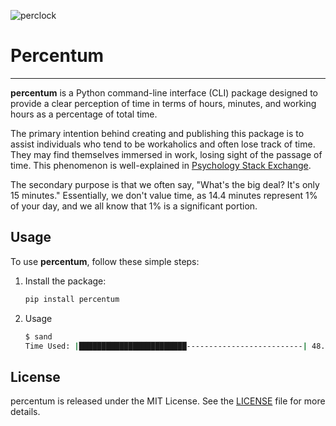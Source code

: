 ![perclock](https://github.com/1darshanpatil/percentum/assets/72539638/6ee23d37-6f33-49ff-8182-9909325f7ecc)



# Percentum

---

**percentum** is a Python command-line interface (CLI) package designed to provide a clear perception of time in terms of hours, minutes, and working hours as a percentage of total time.

The primary intention behind creating and publishing this package is to assist individuals who tend to be workaholics and often lose track of time. They may find themselves immersed in work, losing sight of the passage of time. This phenomenon is well-explained in [Psychology Stack Exchange](https://psychology.stackexchange.com/questions/27694/the-perception-of-time-of-workaholics).

The secondary purpose is that we often say, "What's the big deal? It's only 15 minutes." Essentially, we don't value time, as 14.4 minutes represent 1% of your day, and we all know that 1% is a significant portion.

## Usage

To use **percentum**, follow these simple steps:

1. Install the package:

   ```bash
   pip install percentum
   ```
2. Usage
    ```bash
    $ sand
    Time Used: |████████████████████████--------------------------| 48.91%
    ```



## License

percentum is released under the MIT License. See the [LICENSE](LICENSE) file for more details.
